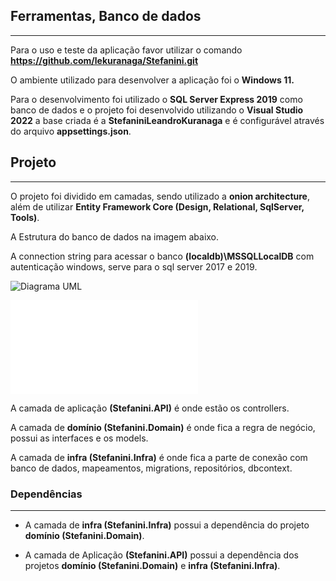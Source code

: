 ## Ferramentas, Banco de dados
 ___   
Para o uso e teste da aplicação favor utilizar o comando **https://github.com/lekuranaga/Stefanini.git**

O ambiente utilizado para desenvolver a aplicação foi o **Windows 11.**

Para o desenvolvimento foi utilizado o **SQL Server Express 2019** como banco de dados e o projeto foi desenvolvido utilizando o **Visual Studio 2022** a base criada é a **StefaniniLeandroKuranaga** e é configurável através do arquivo **appsettings.json**.

## Projeto
___

O projeto foi dividido em camadas, sendo utilizado a **onion architecture**, além de utilizar **Entity Framework Core (Design, Relational, SqlServer, Tools)**.

A Estrutura do banco de dados na imagem abaixo.

A connection string para acessar o banco **(localdb)\MSSQLLocalDB** com autenticação windows, serve para o sql server 2017 e 2019.

![Diagrama UML](https://user-images.githubusercontent.com/29407031/156945886-01367072-7991-4f13-b54a-f7be7812a393.png)

![Postman](Stefanini/Assets/Stefanini.json)

A camada de aplicação **(Stefanini.API)** é onde estão os controllers.

A camada de **domínio (Stefanini.Domain)** é onde fica a regra de negócio, possui as interfaces e os models.

A camada de **infra (Stefanini.Infra)** é onde fica a parte de conexão com banco de dados, mapeamentos, migrations, repositórios, dbcontext.

### Dependências
___

* A camada de **infra (Stefanini.Infra)** possui a dependência do projeto **domínio (Stefanini.Domain)**.

* A camada de Aplicação **(Stefanini.API)** possui a dependência dos projetos **domínio (Stefanini.Domain)** e **infra (Stefanini.Infra)**.
